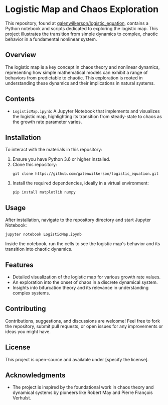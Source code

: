 # Logistic Map and Chaos Exploration

This repository, found at [galenwilkerson/logistic_equation](https://github.com/galenwilkerson/logistic_equation), contains a Python notebook and scripts dedicated to exploring the logistic map. This project illustrates the transition from simple dynamics to complex, chaotic behavior in a fundamental nonlinear system.

## Overview

The logistic map is a key concept in chaos theory and nonlinear dynamics, representing how simple mathematical models can exhibit a range of behaviors from predictable to chaotic. This exploration is rooted in understanding these dynamics and their implications in natural systems.

## Contents

- `LogisticMap.ipynb`: A Jupyter Notebook that implements and visualizes the logistic map, highlighting its transition from steady-state to chaos as the growth rate parameter varies.

## Installation

To interact with the materials in this repository:

1. Ensure you have Python 3.6 or higher installed.
2. Clone this repository:
   ```
   git clone https://github.com/galenwilkerson/logistic_equation.git
   ```
3. Install the required dependencies, ideally in a virtual environment:
   ```
   pip install matplotlib numpy
   ```

## Usage

After installation, navigate to the repository directory and start Jupyter Notebook:

```
jupyter notebook LogisticMap.ipynb
```

Inside the notebook, run the cells to see the logistic map's behavior and its transition into chaotic dynamics.

## Features

- Detailed visualization of the logistic map for various growth rate values.
- An exploration into the onset of chaos in a discrete dynamical system.
- Insights into bifurcation theory and its relevance in understanding complex systems.

## Contributing

Contributions, suggestions, and discussions are welcome! Feel free to fork the repository, submit pull requests, or open issues for any improvements or ideas you might have.

## License

This project is open-source and available under [specify the license].

## Acknowledgments

- The project is inspired by the foundational work in chaos theory and dynamical systems by pioneers like Robert May and Pierre François Verhulst.
